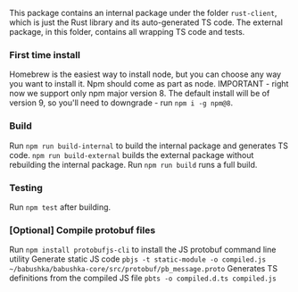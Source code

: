 This package contains an internal package under the folder `rust-client`, which is just the Rust library and its auto-generated TS code. The external package, in this folder, contains all wrapping TS code and tests.

### First time install

Homebrew is the easiest way to install node, but you can choose any way you want to install it.
Npm should come as part as node. IMPORTANT - right now we support only npm major version 8.
The default install will be of version 9, so you'll need to downgrade - run `npm i -g npm@8`.

### Build

Run `npm run build-internal` to build the internal package and generates TS code. `npm run build-external` builds the external package without rebuilding the internal package.
Run `npm run build` runs a full build.

### Testing

Run `npm test` after building.

### [Optional] Compile protobuf files

Run `npm install protobufjs-cli` to install the JS protobuf command line utility
Generate static JS code `pbjs -t static-module -o compiled.js ~/babushka/babushka-core/src/protobuf/pb_message.proto`
Generates TS definitions from the compiled JS file `pbts -o compiled.d.ts compiled.js`
